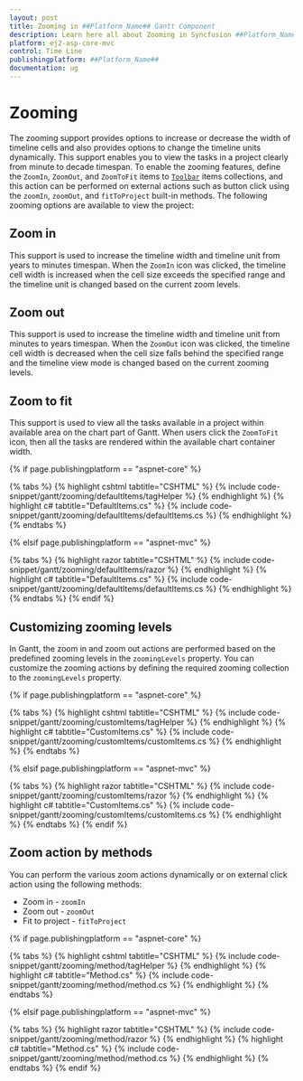 ```yaml
---
layout: post
title: Zooming in ##Platform_Name## Gantt Component
description: Learn here all about Zooming in Syncfusion ##Platform_Name## Gantt component of Syncfusion Essential JS 2 and more.
platform: ej2-asp-core-mvc
control: Time Line
publishingplatform: ##Platform_Name##
documentation: ug
---
```



# Zooming

The zooming support provides options to increase or decrease the width of timeline cells and also provides options to change the timeline units dynamically. This support enables you to view the tasks in a project clearly from minute to decade timespan. To enable the zooming features, define the `ZoomIn`, `ZoomOut`, and `ZoomToFit` items to [`Toolbar`](https://help.syncfusion.com/cr/aspnetcore-js2/Syncfusion.EJ2.Gantt.Gantt.html#Syncfusion_EJ2_Gantt_Gantt_Toolbar) items collections, and this action can be performed on external actions such as button click using the `zoomIn`, `zoomOut`, and `fitToProject` built-in methods. The following zooming options are available to view the project:

## Zoom in

This support is used to increase the timeline width and timeline unit from years to minutes timespan. When the `ZoomIn` icon was clicked, the timeline cell width is increased when the cell size exceeds the specified range and the timeline unit is changed based on the current zoom levels.

## Zoom out

This support is used to increase the timeline width and timeline unit from minutes to years timespan. When the `ZoomOut` icon was clicked, the timeline cell width is decreased when the cell size falls behind the specified range and the timeline view mode is changed based on the current zooming levels.

## Zoom to fit

This support is used to view all the tasks available in a project within available area on the chart part of Gantt. When users click the `ZoomToFit` icon, then all the tasks are rendered within the available chart container width.

{% if page.publishingplatform == "aspnet-core" %}

{% tabs %}
{% highlight cshtml tabtitle="CSHTML" %}
{% include code-snippet/gantt/zooming/defaultItems/tagHelper %}
{% endhighlight %}
{% highlight c# tabtitle="DefaultItems.cs" %}
{% include code-snippet/gantt/zooming/defaultItems/defaultItems.cs %}
{% endhighlight %}
{% endtabs %}

{% elsif page.publishingplatform == "aspnet-mvc" %}

{% tabs %}
{% highlight razor tabtitle="CSHTML" %}
{% include code-snippet/gantt/zooming/defaultItems/razor %}
{% endhighlight %}
{% highlight c# tabtitle="DefaultItems.cs" %}
{% include code-snippet/gantt/zooming/defaultItems/defaultItems.cs %}
{% endhighlight %}
{% endtabs %}
{% endif %}



## Customizing zooming levels

In Gantt, the zoom in and zoom out actions are performed based on the predefined zooming levels in the `zoomingLevels` property. You can customize the zooming actions by defining the required zooming collection to the `zoomingLevels` property.

{% if page.publishingplatform == "aspnet-core" %}

{% tabs %}
{% highlight cshtml tabtitle="CSHTML" %}
{% include code-snippet/gantt/zooming/customItems/tagHelper %}
{% endhighlight %}
{% highlight c# tabtitle="CustomItems.cs" %}
{% include code-snippet/gantt/zooming/customItems/customItems.cs %}
{% endhighlight %}
{% endtabs %}

{% elsif page.publishingplatform == "aspnet-mvc" %}

{% tabs %}
{% highlight razor tabtitle="CSHTML" %}
{% include code-snippet/gantt/zooming/customItems/razor %}
{% endhighlight %}
{% highlight c# tabtitle="CustomItems.cs" %}
{% include code-snippet/gantt/zooming/customItems/customItems.cs %}
{% endhighlight %}
{% endtabs %}
{% endif %}



## Zoom action by methods

You can perform the various zoom actions dynamically or on external click action using the following methods:
* Zoom in - `zoomIn`
* Zoom out - `zoomOut`
* Fit to project - `fitToProject`

{% if page.publishingplatform == "aspnet-core" %}

{% tabs %}
{% highlight cshtml tabtitle="CSHTML" %}
{% include code-snippet/gantt/zooming/method/tagHelper %}
{% endhighlight %}
{% highlight c# tabtitle="Method.cs" %}
{% include code-snippet/gantt/zooming/method/method.cs %}
{% endhighlight %}
{% endtabs %}

{% elsif page.publishingplatform == "aspnet-mvc" %}

{% tabs %}
{% highlight razor tabtitle="CSHTML" %}
{% include code-snippet/gantt/zooming/method/razor %}
{% endhighlight %}
{% highlight c# tabtitle="Method.cs" %}
{% include code-snippet/gantt/zooming/method/method.cs %}
{% endhighlight %}
{% endtabs %}
{% endif %}